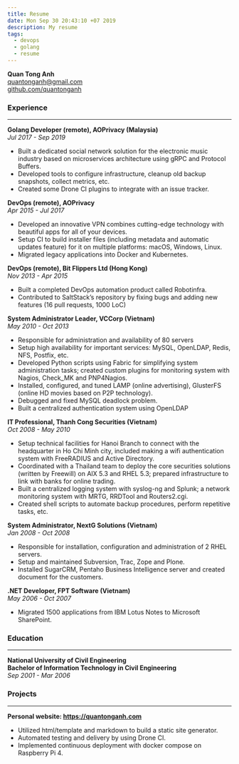 ```yaml
---
title: Resume
date: Mon Sep 30 20:43:10 +07 2019
description: My resume
tags:
  - devops
  - golang
  - resume
---
```

**Quan Tong Anh**\
quantonganh@gmail.com\
[github.com/quantonganh](https://github.com/quantonganh)

### Experience  

***

**Golang Developer (remote), AOPrivacy (Malaysia)**\
*Jul 2017 - Sep 2019*

- Built a dedicated social network solution for the electronic music industry based on microservices architecture using gRPC and Protocol Buffers.
- Developed tools to configure infrastructure, cleanup old backup snapshots, collect metrics, etc.
- Created some Drone CI plugins to integrate with an issue tracker.

**DevOps (remote), AOPrivacy**\
*Apr 2015 - Jul 2017*

- Developed an innovative VPN combines cutting-edge technology with beautiful apps for all of your devices.
- Setup CI to build installer files (including metadata and automatic updates feature) for it on multiple platforms: macOS, Windows, Linux.
- Migrated legacy applications into Docker and Kubernetes.

**DevOps (remote), Bit Flippers Ltd (Hong Kong)**\
*Nov 2013 - Apr 2015*

 - Built a completed DevOps automation product called Robotinfra.
 - Contributed to SaltStack’s repository by fixing bugs and adding new features (16 pull requests, 1000 LoC)

**System Administrator Leader, VCCorp (Vietnam)**\
*May 2010 - Oct 2013*

- Responsible for administration and availability of 80 servers
- Setup high availability for important services: MySQL, OpenLDAP, Redis, NFS, Postfix, etc.
- Developed Python scripts using Fabric for simplifying system administration tasks; created custom plugins for monitoring system with Nagios, Check_MK and PNP4Nagios.
- Installed, configured, and tuned LAMP (online advertising), GlusterFS (online HD movies based on P2P technology).
- Debugged and fixed MySQL deadlock problem.
- Built a centralized authentication system using OpenLDAP
	
**IT Professional, Thanh Cong Securities (Vietnam)**\
*Oct 2008 - May 2010*

- Setup technical facilities for Hanoi Branch to connect with the headquarter in Ho Chi Minh city, included making a wifi authentication system with FreeRADIUS and Active Directory.
- Coordinated with a Thailand team to deploy the core securities solutions (written by Freewill) on AIX 5.3 and RHEL 5.3; prepared infrastructure to link with banks for online trading.
- Built a centralized logging system with syslog-ng and Splunk; a network monitoring system with MRTG, RRDTool and Routers2.cgi.
- Created shell scripts to automate backup procedures, perform repetitive tasks, etc.

**System Administrator, NextG Solutions (Vietnam)**\
*Jan 2008 - Oct 2008*

- Responsible for installation, configuration and administration of 2 RHEL servers.
- Setup and maintained Subversion, Trac, Zope and Plone.
- Installed SugarCRM, Pentaho Business Intelligence server and created document for the customers.

**.NET Developer, FPT Software (Vietnam)**\
*May 2006 - Oct 2007*

- Migrated 1500 applications from IBM Lotus Notes to Microsoft SharePoint.

### Education

***

**National University of Civil Engineering**\
**Bachelor of Information Technology in Civil Engineering**\
*Sep 2001 - Mar 2006*

### Projects

***

**Personal website: https://quantonganh.com**

- Utilized html/template and markdown to build a static site generator.
- Automated testing and delivery by using Drone CI.
- Implemented continuous deployment with docker compose on Raspberry Pi 4.
